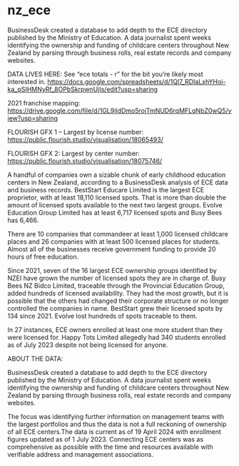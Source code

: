 # nz_ece
BusinessDesk created a database to add depth to the ECE directory published by the Ministry of Education. A data journalist spent weeks identifying the ownership and funding of childcare centers throughout New Zealand by parsing through business rolls, real estate records and company websites. 

DATA LIVES HERE: See “ece totals - r” for the bit you’re likely most interested in. 
https://docs.google.com/spreadsheets/d/1QI7_RDIaLxhYHoi-ka_pSIHMNyRf_8OPbSkrpwnUjIs/edit?usp=sharing 

2021 franchise mapping: https://drive.google.com/file/d/1GL9jIdDmo5rojTmNUD6rqMFLqNbZ0wQ5/view?usp=sharing 

FLOURISH GFX 1 – Largest by license number: https://public.flourish.studio/visualisation/18065493/ 

FLOURISH GFX 2: Largest by center number: https://public.flourish.studio/visualisation/18075746/ 

A handful of companies own a sizable chunk of early childhood education centers in New Zealand, according to a BusinessDesk analysis of ECE data and business records. BestStart Educare Limited is the largest ECE proprietor, with at least 18,110 licensed spots. That is more than double the amount of licensed spots available to the next two largest groups. Evolve Education Group Limited has at least 6,717 licensed spots and Busy Bees has 6,466. 

There are 10 companies that commandeer at least 1,000 licensed childcare places and 26 companies with at least 500 licensed places for students. Almost all of the businesses receive government funding to provide 20 hours of free education. 

Since 2021, seven of the 16 largest ECE ownership groups identified by NZEI have grown the number of licensed spots they are in charge of. Busy Bees NZ Bidco Limited, traceable through the Provincial Education Group, added hundreds of licensed availability. They had the most growth, but it is possible that the others had changed their corporate structure or no longer controlled the companies in name. BestStart grew their licensed spots by 134 since 2021. Evolve lost hundreds of spots traceable to them. 

In 27 instances, ECE owners enrolled at least one more student than they were licensed for. Happy Tots Limited allegedly had 340 students enrolled as of July 2023 despite not being licensed for anyone. 


ABOUT THE DATA:

BusinessDesk created a database to add depth to the ECE directory published by the Ministry of Education. A data journalist spent weeks identifying the ownership and funding of childcare centers throughout New Zealand by parsing through business rolls, real estate records and company websites. 

The focus was identifying further information on management teams with the largest portfolios and thus the data is not a full reckoning of ownership of all ECE centers.The data is current as of 19 April 2024 with enrollment figures updated as of 1 July 2023. Connecting ECE centers was as comprehensive as possible with the time and resources available with verifiable address and management associations.
